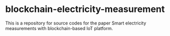 # blockchain-electricity-measurement
This is a repository for source codes for the paper Smart electricity measurements with blockchain-based IoT platform.
